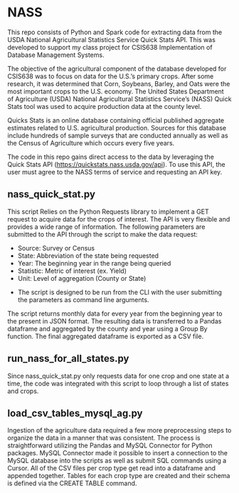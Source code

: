 # NASS
This repo consists of Python and Spark code for extracting data from the USDA National Agricultural Statistics Service Quick Stats API. This was developed to support my class project for CSIS638 Implementation of Database Management Systems.

The objective of the agricultural component of the database developed for CSIS638 was to focus on data for the U.S.’s primary crops. After some research, it was determined that Corn, Soybeans, Barley, and Oats were the most important crops to the U.S. economy. The United States Department of Agriculture (USDA) National Agricultural Statistics Service’s (NASS) Quick Stats tool was used to acquire production data at the county level. 

Quicks Stats is an online database containing official published aggregate estimates related to U.S. agricultural production. Sources for this database include hundreds of sample surveys that are conducted annually as well as the Census of Agriculture which occurs every five years. 

The code in this repo gains direct access to the data by leveraging the Quick Stats API (https://quickstats.nass.usda.gov/api). To use this API, the user must agree to the NASS terms of service and requesting an API key. 

## nass_quick_stat.py
 This script Relies on the Python Requests library to implement a GET request to acquire data for the crops of interest. The API is very flexible and provides a wide range of information. The following parameters are submitted to the API through the script to make the data request:

* Source: Survey or Census
* State: Abbreviation of the state being requested
* Year: The beginning year in the range being queried
* Statistic: Metric of interest (ex. Yield)
* Unit: Level of aggregation (County or State)
- The script is designed to be run from the CLI with the user submitting the parameters as command line arguments.

The script returns monthly data for every year from the beginning year to the present in JSON format. The resulting data is transferred to a Pandas dataframe and aggregated by the county and year using a Group By function. The final aggregated dataframe is exported as a CSV file. 

## run_nass_for_all_states.py
Since nass_quick_stat.py only requests data for one crop and one state at a time, the code was integrated with this script to loop through a list of states and crops. 

## load_csv_tables_mysql_ag.py
Ingestion of the agriculture data required a few more preprocessing steps to organize the data in a manner that was consistent. The process is straightforward utilizing the Pandas and MySQL Connector for Python packages. MySQL Connector made it possible to insert a connection to the MySQL database into the scripts as well as submit SQL commands using a Cursor. 
All of the CSV files per crop type get read into a dataframe and appended together. Tables for each crop type are created and their schema is defined via the CREATE TABLE command. 
